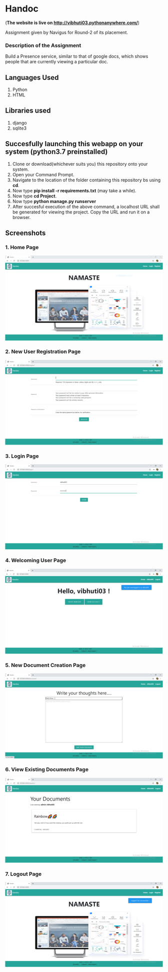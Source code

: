 # Handoc
(<b>The website is live on http://vibhuti03.pythonanywhere.com/</b>)

Assignment given by Navigus for Round-2 of  its placement.



### Description of the Assignment
Build a Presence service, similar to that of google docs, which shows people that are currently viewing a particular doc.

## Languages Used
1. Python
2. HTML

## Libraries used
1. django
2. sqlite3

## Succesfully launching this webapp on your system (python3.7 preinstalled)
1. Clone or download(whichever suits you) this repository onto your system.
2. Open your Command Prompt.
3. Navigate to the location of the folder containing this repository bs using **cd**.
4. Now type **pip install -r requirements.txt** (may take a while).
5. Now type **cd Project**.
6. Now type **python manage.py runserver**
7. After succesful execution of the above command, a localhost URL shall be generated for viewing the project. Copy the URL and run it on a browser.

## Screenshots

### 1. Home Page
![alt](https://github.com/vibhuti03/Handoc/blob/master/Images/Home_page.PNG)

### 2. New User Registration Page
![alt](https://github.com/vibhuti03/Handoc/blob/master/Images/New_User_Register_page.PNG)

### 3. Login Page
![alt](https://github.com/vibhuti03/Handoc/blob/master/Images/Login_pagePNG.PNG)

### 4. Welcoming User Page
![alt](https://github.com/vibhuti03/Handoc/blob/master/Images/Welcome_page.png)

### 5. New Document Creation Page
![alt](https://github.com/vibhuti03/Handoc/blob/master/Images/New_document_page.PNG)

### 6. View Existing Documents Page
![alt](https://github.com/vibhuti03/Handoc/blob/master/Images/View_documents_page.PNG)

### 7. Logout Page
![alt](https://github.com/vibhuti03/Handoc/blob/master/Images/Logout_page.png)
